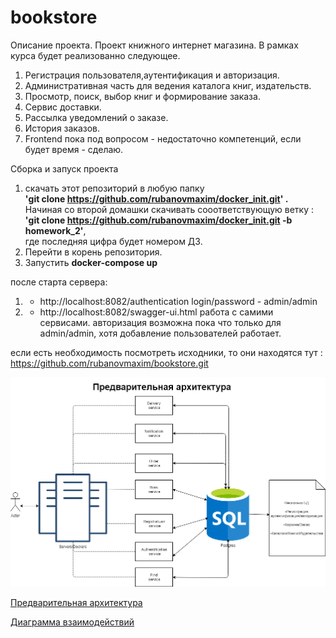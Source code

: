 # bookstore
Описание проeкта.
Проект книжного интернет магазина.
В рамках курса будет реализованно следующее.
1. Регистрация пользователя,аутентификация и авторизация.
2. Административная часть для ведения каталога книг, издательств.
3. Просмотр, поиск, выбор книг и формирование заказа.
4. Сервис доставки.
5. Рассылка уведомлений о заказе.
6. История заказов.
7. Frontend пока под вопросом - недостаточно компетенций, если будет время - сделаю.


Сборка и запуск проекта
1. скачать этот репозиторий в любую папку<br>
  <b>'git clone https://github.com/rubanovmaxim/docker_init.git' .<br></b>
  Начиная со второй домашки скачивать сооответствующую ветку : <br>
  <b>'git clone https://github.com/rubanovmaxim/docker_init.git -b homework_2'</b>,<br>
 где последняя цифра будет номером ДЗ.
2. Перейти в корень репозитория.
3. Запустить <b>docker-compose up</b>

после старта сервера:
 1. - http://localhost:8082/authentication
    login/password -  admin/admin
 2. - http://localhost:8082/swagger-ui.html
     работа с самими сервисами.
     авторизация возможна пока что только для  admin/admin, хотя добавление пользователей работает.


если есть необходимость посмотреть исходники, то они находятся тут :
       https://github.com/rubanovmaxim/bookstore.git
       

![alt text](Architecture_v1.png)

[Предварительная архитектура](Architecture_v1.png)

[Диаграмма взаимодействий](BookStore.png)




